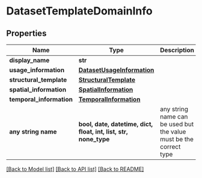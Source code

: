 # DatasetTemplateDomainInfo


## Properties
Name | Type | Description | Notes
------------ | ------------- | ------------- | -------------
**display_name** | **str** |  | 
**usage_information** | [**DatasetUsageInformation**](DatasetUsageInformation.md) |  | 
**structural_template** | [**StructuralTemplate**](StructuralTemplate.md) |  | [optional] 
**spatial_information** | [**SpatialInformation**](SpatialInformation.md) |  | [optional] 
**temporal_information** | [**TemporalInformation**](TemporalInformation.md) |  | [optional] 
**any string name** | **bool, date, datetime, dict, float, int, list, str, none_type** | any string name can be used but the value must be the correct type | [optional]

[[Back to Model list]](../README.md#documentation-for-models) [[Back to API list]](../README.md#documentation-for-api-endpoints) [[Back to README]](../README.md)


